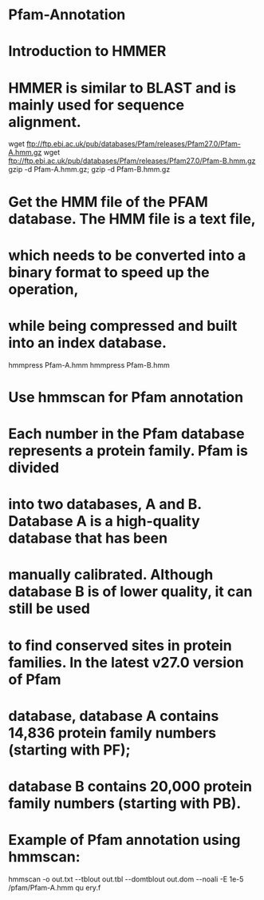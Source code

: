 # Pfam-Annotation
# Introduction to HMMER
# HMMER is similar to BLAST and is mainly used for sequence alignment.

wget ftp://ftp.ebi.ac.uk/pub/databases/Pfam/releases/Pfam27.0/Pfam-A.hmm.gz
wget ftp://ftp.ebi.ac.uk/pub/databases/Pfam/releases/Pfam27.0/Pfam-B.hmm.gz
gzip -d Pfam-A.hmm.gz; gzip -d Pfam-B.hmm.gz

# Get the HMM file of the PFAM database. The HMM file is a text file, 
# which needs to be converted into a binary format to speed up the operation, 
# while being compressed and built into an index database.

hmmpress Pfam-A.hmm
hmmpress Pfam-B.hmm

# Use hmmscan for Pfam annotation

# Each number in the Pfam database represents a protein family. Pfam is divided
# into two databases, A and B. Database A is a high-quality database that has been
# manually calibrated. Although database B is of lower quality, it can still be used
# to find conserved sites in protein families. In the latest v27.0 version of Pfam
# database, database A contains 14,836 protein family numbers (starting with PF);
# database B contains 20,000 protein family numbers (starting with PB).
# Example of Pfam annotation using hmmscan:

hmmscan -o out.txt --tblout out.tbl --domtblout out.dom --noali -E 1e-5 /pfam/Pfam-A.hmm qu
ery.f
